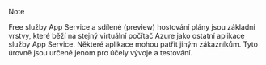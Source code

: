 > [!NOTE]
> Free služby App Service a sdílené (preview) hostování plány jsou základní vrstvy, které běží na stejný virtuální počítač Azure jako ostatní aplikace služby App Service. Některé aplikace mohou patřit jiným zákazníkům. Tyto úrovně jsou určené jenom pro účely vývoje a testování.
>
